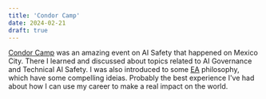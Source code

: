 ```yaml
---
title: 'Condor Camp'
date: 2024-02-21
draft: true
---
```


[Condor Camp](condor.camp) was an amazing event on AI Safety that happened on Mexico City. There I learned and discussed about topics related to AI Governance and Technical AI Safety. I was also introduced to some [EA](effectivealtruism.org) philosophy, which have some compelling ideias. Probably the best experience I've had about how I can use my career to make a real impact on the world.
